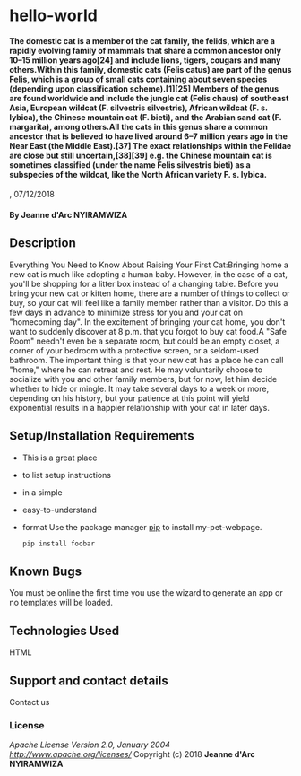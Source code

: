 # hello-world
#### The domestic cat is a member of the cat family, the felids, which are a rapidly evolving family of mammals that share a common ancestor only 10–15 million years ago[24] and include lions, tigers, cougars and many others.Within this family, domestic cats (Felis catus) are part of the genus Felis, which is a group of small cats containing about seven species (depending upon classification scheme).[1][25] Members of the genus are found worldwide and include the jungle cat (Felis chaus) of southeast Asia, European wildcat (F. silvestris silvestris), African wildcat (F. s. lybica), the Chinese mountain cat (F. bieti), and the Arabian sand cat (F. margarita), among others.All the cats in this genus share a common ancestor that is believed to have lived around 6–7 million years ago in the Near East (the Middle East).[37] The exact relationships within the Felidae are close but still uncertain,[38][39] e.g. the Chinese mountain cat is sometimes classified (under the name Felis silvestris bieti) as a subspecies of the wildcat, like the North African variety F. s. lybica.
, 07/12/2018
#### By **Jeanne d'Arc NYIRAMWIZA**
## Description
Everything You Need to Know About Raising Your First Cat:Bringing home a new cat is much like adopting a human baby. However, in the case of a cat, you'll be shopping for a litter box instead of a changing table. Before you bring your new cat or kitten home, there are a number of things to collect or buy, so your cat will feel like a family member rather than a visitor. Do this a few days in advance to minimize stress for you and your cat on "homecoming day". In the excitement of bringing your cat home, you don't want to suddenly discover at 8 p.m. that you forgot to buy cat food.A "Safe Room" needn't even be a separate room, but could be an empty closet, a corner of your bedroom with a protective screen, or a seldom-used bathroom. The important thing is that your new cat has a place he can call "home," where he can retreat and rest. He may voluntarily choose to socialize with you and other family members, but for now, let him decide whether to hide or mingle. It may take several days to a week or more, depending on his history, but your patience at this point will yield exponential results in a happier relationship with your cat in later days.
## Setup/Installation Requirements
* This is a great place
* to list setup instructions
* in a simple
* easy-to-understand
* format
Use the package manager [pip](https://pip.pypa.io/en/stable/) to install my-pet-webpage.

    ```bash
    pip install foobar
    ```
## Known Bugs
You must be online the first time you use the wizard to generate an app or no templates will be loaded.
## Technologies Used
HTML
## Support and contact details
Contact us
### License
*Apache License
Version 2.0, January 2004
http://www.apache.org/licenses/*
Copyright (c) 2018 **Jeanne d'Arc NYIRAMWIZA**
